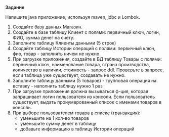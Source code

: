 **Задание**

Напишите java приложение, используя maven, jdbc и Lombok.

1. Создайте базу данных Магазин.
2. Создайте в базе таблицу Клиент с полями: первичный ключ, логин, ФИО, сумма
   денег на счету.
3. Заполните таблицу Клиенты данными (5 строк)
4. Создайте таблицу Истории операций с полями: первичный ключ, фио, товар -
   заполнять ничем не нужно
5. При загрузке приложения, создайте в БД таблицу Товары с полями:
   первичный ключ, наименование товара, страна производства, количество
   в наличии, стоимость - запрос ddl. Проверьте в запросе, если таблица уже
   существует, создавать не нужно.
6. Заполните таблицу данными (5 товаров) - групповая операция на вставку -
   наполнить таблицу нужно 1 раз
7. При загрузке приложения должна вызываться ф-ция, которая запрашивает
   логин пользователя из консоли. Если пользователь существует, выдать
   пронумерованный список с именами товаров в консоль.
8. При выборе пользователем товара в списке (транзакция):
   - уменьшите на 1 кол-во товаров
   - уменьшите сумму денег в таблицу
   - добавьте информацию в таблицу Истории операций

